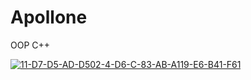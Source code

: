 # Apollone
OOP C++

<a href="https://ibb.co/g9WWYbW"><img src="https://i.ibb.co/r0pp9Kp/11-D7-D5-AD-D502-4-D6-C-83-AB-A119-E6-B41-F61.png" alt="11-D7-D5-AD-D502-4-D6-C-83-AB-A119-E6-B41-F61" border="0"></a>
